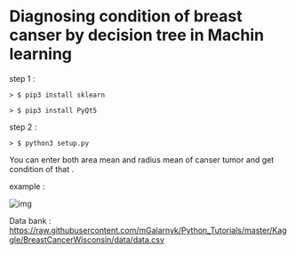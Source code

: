 # Diagnosing condition of breast canser by decision tree in Machin learning


step 1 : 

	> $ pip3 install sklearn 
	
	> $ pip3 install PyQt5

step 2 :
	
	> $ python3 setup.py 
	


You can enter both area mean and radius mean of canser tumor and get condition of that .

  example :


![img](https://imgurl.ir/uploads/y433217_.jpg)
	

Data bank : https://raw.githubusercontent.com/mGalarnyk/Python_Tutorials/master/Kaggle/BreastCancerWisconsin/data/data.csv

